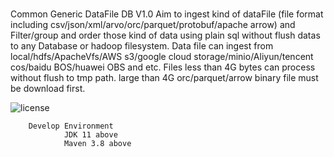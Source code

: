 #
Common Generic DataFile DB  V1.0
Aim to ingest kind of dataFile (file format including csv/json/xml/arvo/orc/parquet/protobuf/apache arrow) 
and Filter/group and order those kind of data using plain sql without flush datas to any Database or hadoop filesystem.
Data file can ingest from local/hdfs/ApacheVfs/AWS s3/google cloud storage/minio/Aliyun/tencent cos/baidu BOS/huawei OBS and etc.
Files less than 4G bytes can process without flush to tmp path. large than 4G orc/parquet/arrow binary file must be download first.


![license](https://img.shields.io/badge/license-Apache--2.0-green.svg)

        Develop Environment
                JDK 11 above
                Maven 3.8 above
        
	
	